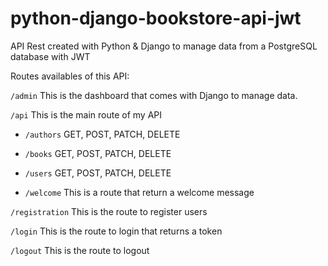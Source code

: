 # python-django-bookstore-api-jwt

API Rest created with Python &amp; Django to manage data from a PostgreSQL database with JWT


Routes availables of this API:

`/admin` This is the dashboard that comes with Django to manage data.

`/api` This is the main route of my API

  - `/authors` GET, POST, PATCH, DELETE

  - `/books` GET, POST, PATCH, DELETE

  - `/users` GET, POST, PATCH, DELETE
  
  - `/welcome` This is a route that return a welcome message
  
`/registration` This is the route to register users

`/login` This is the route to login that returns a token

`/logout` This is the route to logout
